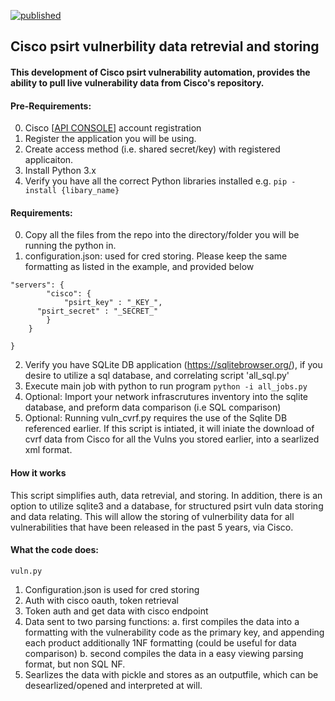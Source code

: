 [![published](https://static.production.devnetcloud.com/codeexchange/assets/images/devnet-published.svg)](https://developer.cisco.com/codeexchange/github/repo/FutureCCIE/Cisco-psirt)
## Cisco psirt vulnerbility data retrevial and storing
#### This development of Cisco psirt vulnerability automation, provides the ability to pull live vulnerability data from Cisco's repository.

#### Pre-Requirements:
0. Cisco [[API CONSOLE](https://apiconsole.cisco.com/)] account registration
1. Register the application you will be using.
2. Create access method (i.e. shared secret/key) with registered applicaiton.
3. Install Python 3.x
4. Verify you have all the correct Python libraries installed e.g. 
``` pip -install {libary_name}  ```

#### Requirements:
0. Copy all the files from the repo into the directory/folder you will be running the python in.
1. configuration.json: used for cred storing. Please keep the same formatting as listed in the example, and provided below
``` {
"servers": {
        "cisco": {
			"psirt_key" : "_KEY_",
      "psirt_secret" : "_SECRET_"
        }
    }
	
} 
```
2. Verify you have SQLite DB application (https://sqlitebrowser.org/), if you desire to utilize a sql database, and correlating script 'all_sql.py'
3. Execute main job with python to run program
``` python -i all_jobs.py ```
4. Optional: Import your network infrascrutures inventory into the sqlite database, and preform data comparison (i.e SQL comparison)
5. Optional: Running vuln_cvrf.py requires the use of the Sqlite DB referenced earlier. If this script is intiated, it will iniate the download of cvrf data from Cisco for all the Vulns you stored earlier, into a searlized xml format.

#### How it works
This script simplifies auth, data retrevial, and storing. 
In addition, there is an option to utilize sqlite3 and a database, for structured psirt vuln data storing and data relating. This will allow the storing of vulnerbility data for all vulnerabilities that have been released in the past 5 years, via Cisco.

#### What the code does:
``` vuln.py ```
1. Configuration.json is used for cred storing
2. Auth with cisco oauth, token retrieval
3. Token auth and get data with cisco endpoint
4. Data sent to two parsing functions: 
   a. first compiles the data into a formatting with the vulnerability code as the primary key, and appending each product additionally 1NF formatting (could be useful for data comparison)
   b. second compiles the data in a easy viewing parsing format, but non SQL NF.
5. Searlizes the data with pickle and stores as an outputfile, which can be desearlized/opened and interpreted at will.
